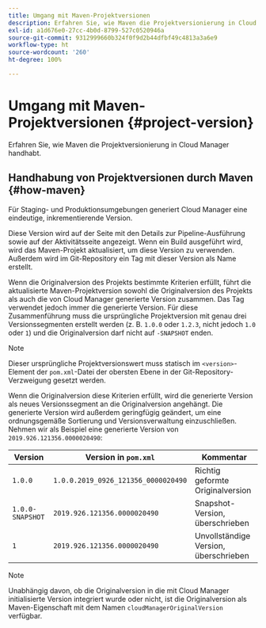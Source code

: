 ```yaml
---
title: Umgang mit Maven-Projektversionen
description: Erfahren Sie, wie Maven die Projektversionierung in Cloud Manager handhabt.
exl-id: a1d676e0-27cc-4b0d-8799-527c0520946a
source-git-commit: 9312999660b324f0f9d2b44dfbf49c4813a3a6e9
workflow-type: ht
source-wordcount: '260'
ht-degree: 100%

---
```



# Umgang mit Maven-Projektversionen {#project-version}

Erfahren Sie, wie Maven die Projektversionierung in Cloud Manager handhabt.

## Handhabung von Projektversionen durch Maven {#how-maven}

Für Staging- und Produktionsumgebungen generiert Cloud Manager eine eindeutige, inkrementierende Version.

Diese Version wird auf der Seite mit den Details zur Pipeline-Ausführung sowie auf der Aktivitätsseite angezeigt. Wenn ein Build ausgeführt wird, wird das Maven-Projekt aktualisiert, um diese Version zu verwenden. Außerdem wird im Git-Repository ein Tag mit dieser Version als Name erstellt.

Wenn die Originalversion des Projekts bestimmte Kriterien erfüllt, führt die aktualisierte Maven-Projektversion sowohl die Originalversion des Projekts als auch die von Cloud Manager generierte Version zusammen. Das Tag verwendet jedoch immer die generierte Version. Für diese Zusammenführung muss die ursprüngliche Projektversion mit genau drei Versionssegmenten erstellt werden (z. B. `1.0.0` oder `1.2.3`, nicht jedoch `1.0` oder `1`) und die Originalversion darf nicht auf `-SNAPSHOT` enden.

>[!NOTE]
>
>Dieser ursprüngliche Projektversionswert muss statisch im `<version>`-Element der `pom.xml`-Datei der obersten Ebene in der Git-Repository-Verzweigung gesetzt werden.

Wenn die Originalversion diese Kriterien erfüllt, wird die generierte Version als neues Versionssegment an die Originalversion angehängt. Die generierte Version wird außerdem geringfügig geändert, um eine ordnungsgemäße Sortierung und Versionsverwaltung einzuschließen. Nehmen wir als Beispiel eine generierte Version von `2019.926.121356.0000020490`:

| Version | Version in `pom.xml` | Kommentar |
|---|---|---|
| `1.0.0` | `1.0.0.2019_0926_121356_0000020490` | Richtig geformte Originalversion |
| `1.0.0-SNAPSHOT` | `2019.926.121356.0000020490` | Snapshot-Version, überschrieben |
| `1` | `2019.926.121356.0000020490` | Unvollständige Version, überschrieben |

>[!NOTE]
>
>Unabhängig davon, ob die Originalversion in die mit Cloud Manager initialisierte Version integriert wurde oder nicht, ist die Originalversion als Maven-Eigenschaft mit dem Namen `cloudManagerOriginalVersion` verfügbar.
